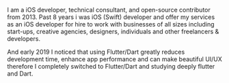 I am a iOS developer, technical consultant, and open-source contributor from 2013. Past 8 years i was iOS (Swift) developer and offer my services as an iOS developer for hire to work with businesses of all sizes including start-ups, creative agencies, designers, individuals and other freelancers & developers.

And early 2019 I noticed that using Flutter/Dart greatly reduces development time, enhance app performance and can make beautiful UI/UX therefore I completely switched to Flutter/Dart and studying deeply flutter and Dart.

<!---
harshakuruwita/harshakuruwita is a ✨ special ✨ repository because its `README.md` (this file) appears on your GitHub profile.
You can click the Preview link to take a look at your changes.
--->
